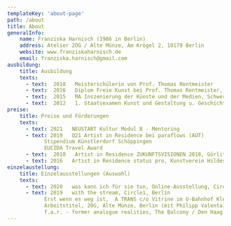 ```yaml
---
templateKey: 'about-page'
path: /about
title: About 
generalInfo:
    name: Franziska Harnisch (1986 in Berlin)
    address: Atelier 2OG / Alte Münze, Am Krögel 2, 10179 Berlin 
    website: www.franziskaharnisch.de
    email: franziska.harnisch@gmail.com
ausbildung: 
    title: Ausbildung 
    texts:
      - text:  2018   Meisterschülerin von Prof. Thomas Rentmeister
      - text:  2016   Diplom Freie Kunst bei Prof. Thomas Rentmeister, HBK Braunschweig
      - text:  2015   MA Inszenierung der Künste und der Medien, Schwerpunkt Bildende Kunst,  Universität Hildesheim
      - text:  2012   1. Staatsexamen Kunst und Gestaltung u. Geschichte, Universität Greifswald
preise:
    title: Preise und Förderungen 
    texts: 
      - text: 2021   NEUSTART Kultur Modul B - Mentoring
      - text: 2019   Q21 Artist in Residence bei paraflows (AUT)
            Stipendium Künstlerdorf Schöppingen
            EUCIDA Travel Award
      - text:  2018   Artist in Residence ZUKUNFTSVISIONEN 2018, Görlitz
      - text: 2016   Artist in Residence status pro, Kunstverein Hildesheim
einzelaustellung:
    title: Einzelausstellungen (Auswahl)
    texts: 
      - text: 2020   was kann ich für sie tun, Online-Ausstellung, Circle1, Berlin (mit Dan   Allon)
      - text: 2019   with the stream, Circle1, Berlin
            Erst wenn es weg ist,  A TRANS c/o Vitrine im U-Bahnhof Kleistpark, Berlin
            Arbeitstitel, 2OG, Alte Münze, Berlin (mit Philipp Valenta)
            f.a.r. - former analogue realities, The Balcony / Den Haag (NL)
---
```

